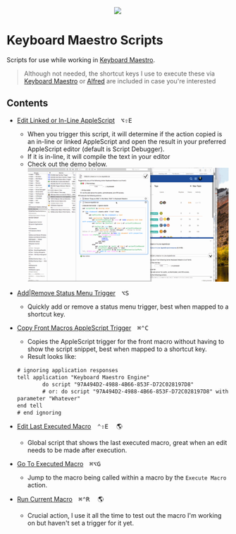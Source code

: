 <p align="center">
<img src="https://www.stairways.com/img/keyboardmaestro-256.png">
</p>

# Keyboard Maestro Scripts

Scripts for use while working in [Keyboard Maestro](https://www.keyboardmaestro.com/).
> Although not needed, the shortcut keys I use to execute these via [Keyboard Maestro][kmapp] or [Alfred][alfredapp] are included in case you're interested

## Contents

- [Edit Linked or In-Line AppleScript](./Edit-Linked-or-In-Line-AppleScript.applescript)&emsp;<kbd>⌥</kbd><kbd>⇧</kbd><kbd>E</kbd>
  - When you trigger this script, it will determine if the action copied is an
    in-line or linked AppleScript and open the result in your preferred AppleScript
    editor (default is Script Debugger).
  - If it is in-line, it will compile the text in your editor
  - Check out the demo below.<br>
    ![demo](../imgs/km-editscript.gif)


- [Add|Remove Status Menu Trigger](./Add|Remove-Status-Menu-Trigger)&emsp;<kbd>⌥</kbd><kbd>S</kbd>
    - Quickly add or remove a status menu trigger, best when mapped to a shortcut key.


- [Copy Front Macros AppleScript Trigger](./Copy-Front-Macros-AppleScript-Trigger.applescript)&emsp;<kbd>⌘</kbd><kbd>⌃</kbd><kbd>C</kbd>
    - Copies the AppleScript trigger for the front macro without having to show the script snippet, best when mapped to a shortcut key.
    - Result looks like:
    ```AppleScript
    # ignoring application responses
    tell application "Keyboard Maestro Engine"
            do script "97A494D2-4988-4B66-853F-D72C028197D8"
            # or: do script "97A494D2-4988-4B66-853F-D72C028197D8" with parameter "Whatever"
    end tell
    # end ignoring
    ```


- [Edit Last Executed Macro](./Edit-Last-Executed-Macro.applescript)&emsp;<kbd>⌃</kbd><kbd>⇧</kbd><kbd>E</kbd>&emsp; :earth_americas:
    - Global script that shows the last executed macro, great when an edit needs to be made after execution.


- [Go To Executed Macro](./Go-To-Executed-Macro.applescript)&emsp;<kbd>⌘</kbd><kbd>⌥</kbd><kbd>G</kbd>
    - Jump to the macro being called within a macro by the `Execute Macro` action.


- [Run Current Macro](./Run-Current-Macro.applescript)&emsp;<kbd>⌘</kbd><kbd>⌃</kbd><kbd>R</kbd>&emsp; :earth_americas:
    - Crucial action, I use it all the time to test out the macro I'm working on but haven't set a trigger for it yet.


[kmapp]: https://www.keyboardmaestro.co[m/
[alfredapp]: https://www.alfredapp.com/]
